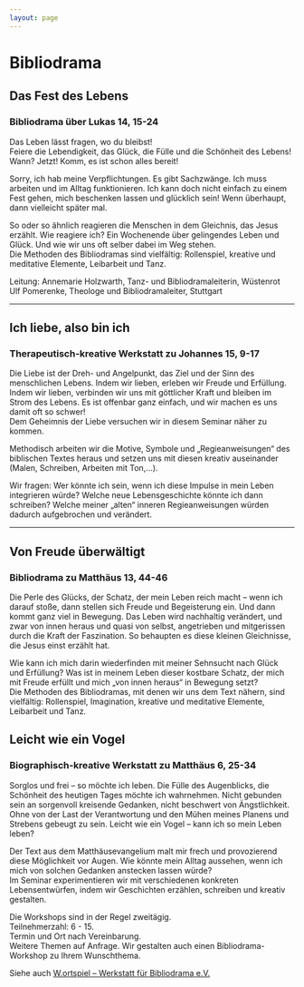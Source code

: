 ```yaml
---
layout: page
---
```


# Bibliodrama
## Das Fest des Lebens
### Bibliodrama über Lukas 14, 15-24
Das Leben lässt fragen, wo du bleibst!<br>
Feiere die Lebendigkeit, das Glück, die Fülle und die Schönheit des Lebens!<br>
Wann? Jetzt! Komm, es ist schon alles bereit!
 
Sorry, ich hab meine Verpflichtungen. Es gibt Sachzwänge. Ich muss arbeiten und im Alltag funktionieren. Ich kann doch nicht einfach zu einem Fest gehen, mich beschenken lassen und glücklich sein!  Wenn überhaupt, dann vielleicht später mal.
 
So oder so ähnlich reagieren die Menschen in dem Gleichnis, das Jesus erzählt. Wie reagiere ich? Ein Wochenende über gelingendes Leben und Glück. Und wie wir uns oft selber dabei im Weg stehen.<br>
Die Methoden des Bibliodramas sind vielfältig: Rollenspiel, kreative und meditative Elemente, Leibarbeit und Tanz.
 
Leitung: Annemarie Holzwarth, Tanz- und Bibliodramaleiterin, Wüstenrot<br>
Ulf Pomerenke, Theologe und Bibliodramaleiter, Stuttgart
 
 ------------------------------------------------------------------------------------------------------------------------
 
 
 
 
## Ich liebe, also bin ich
### Therapeutisch-kreative Werkstatt zu Johannes 15, 9-17
 
Die Liebe ist der Dreh- und Angelpunkt, das Ziel und der Sinn des menschlichen Lebens. Indem wir lieben, erleben wir Freude und Erfüllung. Indem wir lieben, verbinden wir uns mit göttlicher Kraft und bleiben im Strom des Lebens. Es ist offenbar ganz einfach, und wir machen es uns damit oft so schwer!<br>
Dem Geheimnis der Liebe versuchen wir in diesem Seminar näher zu kommen.
 
Methodisch arbeiten wir die Motive, Symbole und „Regieanweisungen“ des biblischen Textes heraus und setzen uns mit diesen kreativ auseinander (Malen, Schreiben, Arbeiten mit Ton,…).
 
Wir fragen: Wer könnte ich sein, wenn ich diese Impulse in mein Leben integrieren würde? Welche neue Lebensgeschichte könnte ich dann schreiben? Welche meiner „alten“ inneren Regieanweisungen würden dadurch aufgebrochen und verändert.
 
 --------------------------------------------------------------------------------------------------------------------
 
 
 
 
## Von Freude überwältigt
### Bibliodrama zu Matthäus 13, 44-46
 
Die Perle des Glücks, der Schatz, der mein Leben reich macht – wenn ich darauf stoße, dann stellen sich Freude und Begeisterung ein. Und dann kommt ganz viel in Bewegung. Das Leben wird nachhaltig verändert, und zwar von innen heraus und quasi von selbst, angetrieben und mitgerissen durch die Kraft der Faszination. So behaupten es diese kleinen Gleichnisse, die Jesus einst erzählt hat.
 
Wie kann ich mich darin wiederfinden mit meiner Sehnsucht nach Glück und Erfüllung? Was ist in meinem Leben dieser kostbare Schatz, der mich mit Freude erfüllt und mich „von innen heraus“ in Bewegung setzt?<br>
Die Methoden des Bibliodramas, mit denen wir uns dem Text nähern, sind vielfältig: Rollenspiel, Imagination, kreative und meditative Elemente, Leibarbeit und Tanz.
 
 
 
 
 
 
## Leicht wie ein Vogel
### Biographisch-kreative Werkstatt zu Matthäus 6, 25-34
 
Sorglos und frei – so möchte ich leben. Die Fülle des Augenblicks, die Schönheit des heutigen Tages möchte ich wahrnehmen. Nicht gebunden sein an sorgenvoll kreisende Gedanken, nicht beschwert von Ängstlichkeit. Ohne von der Last der Verantwortung und den Mühen meines Planens und Strebens gebeugt zu sein. Leicht wie ein Vogel – kann ich so mein Leben leben?
 
Der Text aus dem Matthäusevangelium malt mir frech und provozierend diese Möglichkeit vor Augen. Wie könnte mein Alltag aussehen, wenn ich mich von solchen Gedanken anstecken lassen würde?<br>
Im Seminar experimentieren wir mit verschiedenen konkreten Lebensentwürfen, indem wir Geschichten erzählen, schreiben und kreativ gestalten.
 
 
Die Workshops sind in der Regel zweitägig.<br>
Teilnehmerzahl: 6 - 15.<br>
Termin und Ort nach Vereinbarung.<br>
Weitere Themen auf Anfrage. Wir gestalten auch einen Bibliodrama-Workshop zu Ihrem Wunschthema. 

Siehe auch <a href="http://www.wortspiel-bibliodrama.de/" alt="Wortspiel Bibliodrama" target="_blank">W.ortspiel – Werkstatt für Bibliodrama e.V.</a>